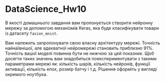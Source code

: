 # DataScience_Hw10

В якості домашнього завдання вам пропонується створити нейронну мережу за допомогою механізмів Keras, яка буде класифікувати товари із датасету `fasion_mnist`.

Вам належить запропонувати свою власну архітектуру мережі. Точність найнаївнішої, але адекватної нейромережі становить приблизно 91%. Точність вашої моделі повинна бути не нижчою за цей показник. Щоб досягти таких значень вам знадобиться поекспериментувати з такими параметрами мережі як: кількість шарів, кількість нейронів, функції активації, кількість епох, розмір батчу і т.д. Рішення оформіть у вигляді окремого ноутбука.
